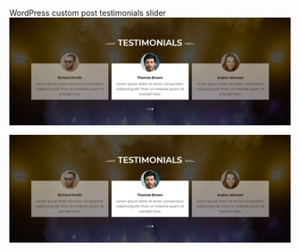 WordPress custom post testimonials slider
![Screenshot](screenshort.png)

![alt screenshort](https://raw.githubusercontent.com/imranmajeed473/WordPress-custom-post-slider/master/screenshort.png)
